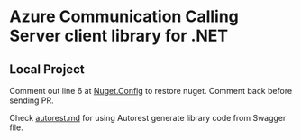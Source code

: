 # Azure Communication Calling Server client library for .NET

## Local Project
Comment out line 6 at [Nuget.Config](../../../NuGet.Config) to restore nuget.
Comment back before sending PR.

Check [autorest.md](./autorest.md) for using Autorest generate library code from Swagger file.

